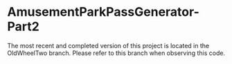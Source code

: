 # AmusementParkPassGenerator-Part2

The most recent and completed version of this project is located in the OldWheelTwo branch.
Please refer to this branch when observing this code.
